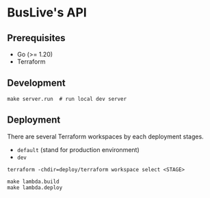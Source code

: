 # BusLive's API

## Prerequisites

- Go (>= 1.20)
- Terraform

## Development

```shell
make server.run  # run local dev server
```

## Deployment

There are several Terraform workspaces by each deployment stages.

- `default` (stand for production environment)
- `dev`

```shell
terraform -chdir=deploy/terraform workspace select <STAGE>

make lambda.build
make lambda.deploy
```
